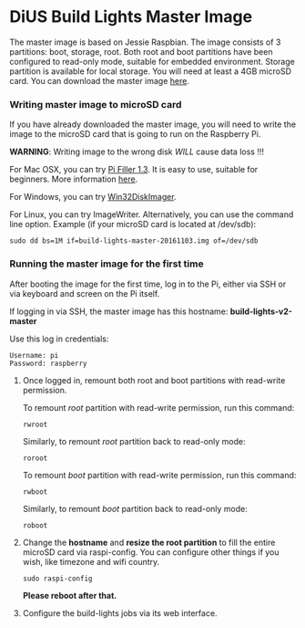 DiUS Build Lights Master Image
==============================

The master image is based on Jessie Raspbian. The image consists of 3 partitions: boot, storage, root. Both root and boot partitions have been configured to read-only mode, suitable for embedded environment. Storage partition is available for local storage. You will need at least a 4GB microSD card. You can download the master image [here](https://s3-ap-southeast-2.amazonaws.com/dius-build-lights-assets/build-lights-master-20161103.zip).


### Writing master image to microSD card

If you have already downloaded the master image, you will need to write the image to the microSD card that is going to run on the Raspberry Pi.


**WARNING**: Writing image to the wrong disk _WILL_ cause data loss !!!


For Mac OSX, you can try [Pi Filler 1.3](http://ivanx.com/raspberrypi/files/PiFiller.zip). It is easy to use, suitable for beginners. More information [here](http://ivanx.com/raspberrypi/).


For Windows, you can try [Win32DiskImager](http://sourceforge.net/projects/win32diskimager).


For Linux, you can try ImageWriter. Alternatively, you can use the command line option. Example (if your microSD card is located at /dev/sdb):

```
sudo dd bs=1M if=build-lights-master-20161103.img of=/dev/sdb
```


### Running the master image for the first time

After booting the image for the first time, log in to the Pi, either via SSH or via keyboard and screen on the Pi itself.

If logging in via SSH, the master image has this hostname: **build-lights-v2-master**


Use this log in credentials:
```
Username: pi
Password: raspberry
```


1. Once logged in, remount both root and boot partitions with read-write permission.

   To remount *root* partition with read-write permission, run this command:
   ```
   rwroot
   ```

   Similarly, to remount *root* partition back to read-only mode:
   ```
   roroot
   ```

   To remount *boot* partition with read-write permission, run this command:
   ```
   rwboot
   ```

   Similarly, to remount *boot* partition back to read-only mode:
   ```
   roboot
   ```


2. Change the **hostname** and **resize the root partition** to fill the entire microSD card via raspi-config. You can configure other things if you wish, like timezone and wifi country.

   ```
   sudo raspi-config
   ```

   **Please reboot after that.**


3. Configure the build-lights jobs via its web interface.
